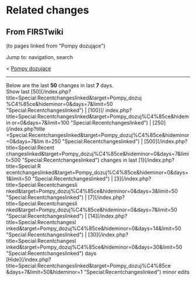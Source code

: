 # Related changes

## From FIRSTwiki

(to pages linked from "Pompy dozujące")

Jump to: navigation, search

< [Pompy dozujące](/index.php?title=Pompy_dozuj%C4%85ce&redirect=no "Pompy
dozujące")

--------------------------------------------------------------------------------

Below are the last **50** changes in last **7** days.<br>
Show last [50](/index.php?title=Special:Recentchangeslinked&target=Pompy_dozuj
%C4%85ce&hideminor=0&days=7&limit=50 "Special:Recentchangeslinked") | [100](/
index.php?title=Special:Recentchangeslinked&target=Pompy_dozuj%C4%85ce&hidemin
or=0&days=7&limit=100 "Special:Recentchangeslinked") | [250](/index.php?title
=Special:Recentchangeslinked&target=Pompy_dozuj%C4%85ce&hideminor=0&days=7&lim
it=250 "Special:Recentchangeslinked") | [500](/index.php?title=Special:Recent
changeslinked&target=Pompy_dozuj%C4%85ce&hideminor=0&days=7&limit=500 "Special:Recentchangeslinked") changes in last [1](/index.php?title=Special:R
ecentchangeslinked&target=Pompy_dozuj%C4%85ce&hideminor=0&days=1&limit=50 "Special:Recentchangeslinked") | [3](/index.php?title=Special:Recentchangesli
nked&target=Pompy_dozuj%C4%85ce&hideminor=0&days=3&limit=50 "Special:Recentchangeslinked") | [7](/index.php?title=Special:Recentchangesli
nked&target=Pompy_dozuj%C4%85ce&hideminor=0&days=7&limit=50 "Special:Recentchangeslinked") | [14](/index.php?title=Special:Recentchangesl
inked&target=Pompy_dozuj%C4%85ce&hideminor=0&days=14&limit=50 "Special:Recentchangeslinked") | [30](/index.php?title=Special:Recentchangesl
inked&target=Pompy_dozuj%C4%85ce&hideminor=0&days=30&limit=50 "Special:Recentchangeslinked") days<br>
[Hide](/index.php?title=Special:Recentchangeslinked&target=Pompy_dozuj%C4%85ce
&days=7&limit=50&hideminor=1 "Special:Recentchangeslinked") minor edits
